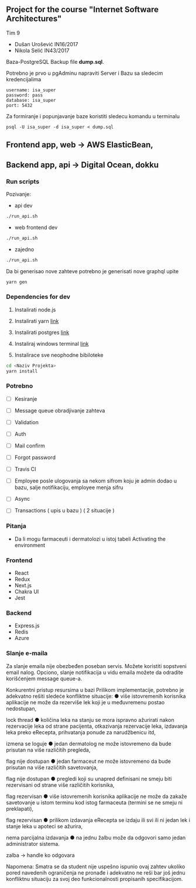 ## Project for the course "Internet Software Architectures"
Tim 9
- Dušan Urošević IN16/2017
- Nikola Selić IN43/2017

Baza-PostgreSQL
Backup file **dump.sql**.

Potrebno je prvo u pgAdminu napraviti Server i Bazu sa sledecim kredencijalima
```
username: isa_super
password: pass
database: isa_super
port: 5432
```

Za formiranje i popunjavanje baze koristiti sledecu komandu u terminalu
```
psql -U isa_super -d isa_super < dump.sql
```

## Frontend app, web -> AWS ElasticBean,
## Backend app, api -> Digital Ocean, dokku

### Run scripts
Pozivanje:
- api dev
```bash
./run_api.sh
```
- web frontend dev
```bash
./run_api.sh
```
- zajedno
```bash
./run_api.sh
```
Da bi generisao nove zahteve potrebno je generisati nove graphql upite

```bash
yarn gen
```

### Dependencies for dev
1) Instalirati node.js
2) Instalirati yarn
[link](https://classic.yarnpkg.com/en/docs/install/#windows-stable)
3) Instalirati postgres
[link](https://www.enterprisedb.com/downloads/postgres-postgresql-downloads)

3) Instaliraj windows terminal
[link](https://www.microsoft.com/en-us/p/windows-terminal/9n0dx20hk701)
4) Instalirace sve neophodne bibiloteke
```bash
cd <Naziv Projekta>
yarn install
```

### Potrebno
- [ ] Kesiranje
- [ ] Message queue obradjivanje zahteva
- [ ] Validation 
- [ ] Auth
- [ ] Mail confirm
- [ ] Forgot password
- [ ] Travis CI
- [ ] Employee posle ulogovanja sa nekom sifrom koju je admin dodao u bazu, salje notifikaciju, employee menja sifru
- [ ] Async
- [ ] Transactions ( upis u bazu ) ( 2 situacije )


### Pitanja
- Da li mogu farmaceuti i dermatolozi u istoj tabeli
Activating the environment
### Frontend
- React 
- Redux
- Next.js
- Chakra UI
- Jest
### Backend
- Express.js
- Redis
- Azure
### Slanje e-maila
Za slanje emaila nije obezbeđen poseban servis. Možete koristiti sopstveni email nalog. Opciono, slanje notifikacija u vidu emaila možete da odradite korišćenjem message queue-a.

Konkurentni pristup resursima u bazi
Prilikom implementacije, potrebno je adekvatno rešiti sledeće konfliktne situacije: ● više istovremenih korisnika aplikacije ne može da rezerviše lek koji je u međuvremenu postao nedostupan,

lock thread ● količina leka na stanju se mora ispravno ažurirati nakon rezervacije leka od strane pacijenta, otkazivanja rezervacije leka, izdavanja leka preko eRecepta, prihvatanja ponude za narudžbenicu itd,

izmena se loguje ● jedan dermatolog ne može istovremeno da bude prisutan na više različitih pregleda,

flag nije dostupan ● jedan farmaceut ne može istovremeno da bude prisutan na više različitih savetovanja,

flag nije dostupan ● pregledi koji su unapred definisani ne smeju biti rezervisani od strane više različitih korisnika,

flag rezervisan ● više istovremenih korisnika aplikacije ne može da zakaže savetovanje u istom terminu kod istog farmaceuta (termini se ne smeju ni preklapati),

flag rezervisan ● prilikom izdavanja eRecepta se izdaju ili svi ili ni jedan lek i stanje leka u apoteci se ažurira,

nema parcijalna izdavanja ● na jednu žalbu može da odgovori samo jedan administrator sistema.

zalba -> handle ko odgovara

Napomena: Smatra se da student nije uspešno ispunio ovaj zahtev ukoliko pored navedenih ograničenja ne pronađe i adekvatno ne reši bar još jednu konfliktnu situaciju za svoj deo funkcionalnosti propisanih specifikacijom.
